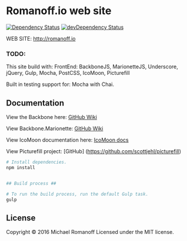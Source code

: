 Romanoff.io web site
=================

[![Dependency Status](https://david-dm.org/mromanoff/romanoff.io.svg?style=flat-square)](https://david-dm.org/mromanoff/romanoff.io)
[![devDependency Status](https://david-dm.org/mromanoff/romanoff.io/dev-status.svg?style=flat-square)](https://david-dm.org/mromanoff/romanoff.io#info=devDependencies)


WEB SITE: http://romanoff.io


### TODO: ###

This site build with:
FrontEnd: BackboneJS, MarionetteJS, Underscore, jQuery, Gulp, Mocha, PostCSS, IcoMoon, Picturefill

Built in testing support for: Mocha with Chai.


## Documentation ##

View the Backbone here:
[GitHub Wiki](https://github.com/jashkenas/backbone/wiki)

View Backbone.Marionette:
[GitHub Wiki](https://github.com/marionettejs/backbone.marionette)

View IcoMoon documentation here:
[IcoMoon docs](http://icomoon.io/#docs)

View Picturefill project:
[GitHub] (https://github.com/scottjehl/picturefill)


``` bash
# Install dependencies.
npm install


## Build process ##

# To run the build process, run the default Gulp task.
gulp
```

## License ##
Copyright © 2016 Michael Romanoff
Licensed under the MIT license.
